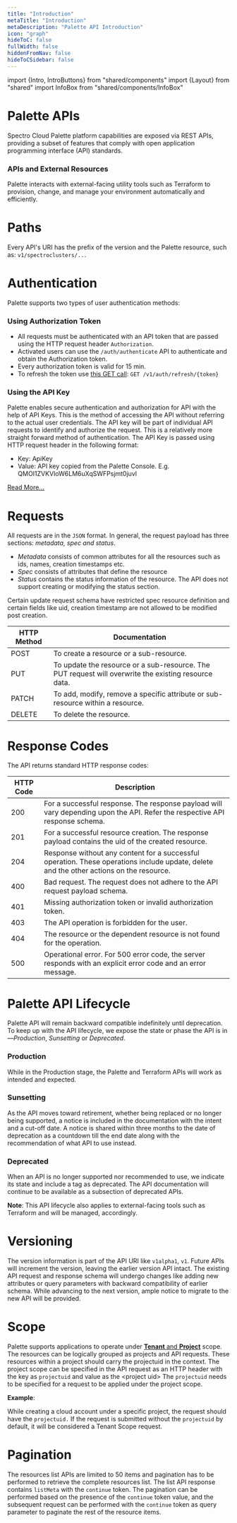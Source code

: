 ```yaml
---
title: "Introduction"
metaTitle: "Introduction"
metaDescription: "Palette API Introduction"
icon: "graph"
hideToC: false
fullWidth: false
hiddenFromNav: false
hideToCSidebar: false
---
```

import {Intro, IntroButtons} from "shared/components"
import {Layout} from "shared"
import InfoBox from "shared/components/InfoBox"

<Intro>

# Palette APIs

</Intro>

Spectro Cloud Palette platform capabilities are exposed via REST APIs, providing a subset of features that comply with open application programming interface (API) standards. 

### APIs and External Resources 
Palette interacts with external-facing utility tools such as Terraform to provision, change, and manage your environment automatically and efficiently.

# Paths

Every API's URI has the prefix of the version and the Palette resource, such as: `v1/spectroclusters/...`

# Authentication
Palette supports two types of user authentication methods: 

### Using Authorization Token
  * All requests must be authenticated with an API token that are passed using the HTTP request header `Authorization`. 
  * Activated users can use the `/auth/authenticate` API to authenticate and obtain the Authorization token. 
  * Every authorization token is valid for 15 min. 
  * To refresh the token use [this GET call](https://docs.spectrocloud.com/api/v1/auth/): `GET /v1/auth/refresh/{token}` 
  
### Using the API Key
Palette enables secure authentication and authorization for API with the help of API Keys. This is the method of accessing the API without referring to the actual user credentials. The API key will be part of individual API requests to identify and authorize the request. This is a relatively more straight forward method of authentication. The API Key is passed using HTTP request header in the following format:
  * Key: ApiKey
  * Value: API key copied from the Palette Console. E.g. QMOI1ZVKVIoW6LM6uXqSWFPsjmt0juvl

[Read More...](/user-management/user-authentication/#usingapikey)         
# Requests

All requests are in the `JSON` format. In general, the request payload has three sections: *metadata, spec and status*.

* *Metadata* consists of common attributes for all the resources such as ids, names, creation timestamps etc. 
* *Spec* consists of attributes that define the resource
* *Status* contains the status information of the resource. The API does not support creating or modifying the status section. 

<InfoBox>
Certain update request schema have restricted spec resource definition and certain fields like uid, creation timestamp are not allowed to be modified post creation.
</InfoBox>

| HTTP Method | Documentation |
| --- | --- |
| POST | To create a resource or a sub-resource. |
| PUT | To update the resource or a sub-resource. The PUT request will overwrite the existing resource data. |
| PATCH | To add, modify, remove a specific attribute or sub-resource within a resource. |
| DELETE | To delete the resource. |

# Response Codes

The API returns standard HTTP response codes:

| HTTP Code | Description |
| --- | --- |
| 200 | For a successful response. The response payload will vary depending upon the API. Refer the respective API response schema. |
| 201 | For a successful resource creation. The response payload contains the uid of the created resource. |
| 204 | Response without any content for a successful operation. These operations include update, delete and the other actions on the resource. |
| 400 | Bad request. The request does not adhere to the API request payload schema. |
| 401 | Missing authorization token or invalid authorization token. |
| 403 | The API operation is forbidden for the user. |
| 404 | The resource or the dependent resource is not found for the operation. |
| 500 | Operational error. For 500 error code, the server responds with an explicit error code and an error message. |

# Palette API Lifecycle
Palette API will remain backward compatible indefinitely until deprecation. To keep up with the API lifecycle, we expose the state or phase the API is in—*Production*, *Sunsetting* or *Deprecated*. 
### Production
While in the Production stage, the Palette and Terraform APIs will work as intended and expected. 
### Sunsetting
As the API moves toward retirement, whether being replaced or no longer being supported, a notice is included in the documentation with the intent and a cut-off date. A notice is shared within three months to the date of deprecation as a countdown till the end date along with the recommendation of what API to use instead.
### Deprecated
When an API is no longer supported nor recommended to use, we indicate its state and include a tag as deprecated. The API documentation will continue to be available as a subsection of deprecated APIs.

**Note**: This API lifecycle also applies to external-facing tools such as Terraform and will be managed, accordingly.

# Versioning

The version information is part of the API URI like `v1alpha1`, `v1`. Future APIs will increment the version, leaving the earlier version API intact. The existing API request and response schema will undergo changes like adding new attributes or query parameters with backward compatibility of earlier schema. While advancing to the next version, ample notice to migrate to the new API will be provided.

# Scope

Palette supports applications to operate under [**Tenant** and **Project**](/user-management/palette-rbac#accessmodes) scope. The resources can be logically grouped as projects and API requests. These resources within a project should carry the projectuid in the context. The project scope can be specified in the API request as an HTTP header with the key as `projectuid` and value as the &lt;project uid&gt; The `projectuid` needs to be specified for a request to be applied under the project scope.

**Example**:

While creating a cloud account under a specific project, the request should have the `projectuid.` If the request is submitted without the `projectuid` by default, it will be considered a Tenant Scope request.


# Pagination

The resources list APIs are limited to 50 items and pagination has to be performed to retrieve the complete resources list. The list API response contains `listMeta` with the `continue` token. The pagination can be performed based on the presence of the `continue` token value, and the subsequent request can be performed with the `continue` token as query parameter to paginate the rest of the resource items.
